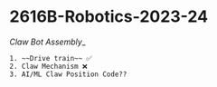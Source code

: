 # 2616B-Robotics-2023-24

_Claw Bot Assembly__
```
1. ~~Drive train~~ ✅
2. Claw Mechanism ❌
3. AI/ML Claw Position Code??
```
